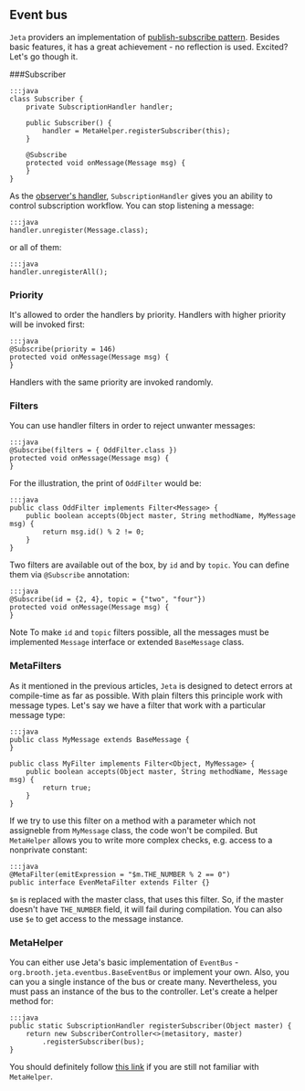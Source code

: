 <div class="page-header">
    <h2>Event bus</h2>
</div>

`Jeta` providers an implementation of [publish-subscribe pattern](https://en.wikipedia.org/wiki/Publish-subscribe_pattern). Besides basic features, it has a great achievement - no reflection is used. Excited? Let's go though it.

###Subscriber 

    :::java
    class Subscriber {
        private SubscriptionHandler handler;

        public Subscriber() {
            handler = MetaHelper.registerSubscriber(this);
        }

        @Subscribe
        protected void onMessage(Message msg) {
        }
    }
    

As the [observer's handler](/guide/observer), `SubscriptionHandler` gives you an ability to control subscription workflow. You can stop listening a message:

    :::java
    handler.unregister(Message.class);

or all of them:

    :::java
    handler.unregisterAll();

### Priority

It's allowed to order the handlers by priority. Handlers with higher priority will be invoked first:

    :::java
    @Subscribe(priority = 146)
    protected void onMessage(Message msg) {
    }

Handlers with the same priority are invoked randomly.

### Filters

You can use handler filters in order to reject unwanter messages:

    :::java
    @Subscribe(filters = { OddFilter.class })
    protected void onMessage(Message msg) {
    }

For the illustration, the print of `OddFilter` would be:

    :::java
    public class OddFilter implements Filter<Message> {
        public boolean accepts(Object master, String methodName, MyMessage msg) {
            return msg.id() % 2 != 0;
        }
    }

Two filters are available out of the box, by `id` and by `topic`. You can define them via `@Subscribe` annotation:

    :::java
    @Subscribe(id = {2, 4}, topic = {"two", "four"})
    protected void onMessage(Message msg) {
    }

<span class="label label-info">Note</span> To make `id` and `topic` filters possible, all the messages must be implemented `Message` interface or extended `BaseMessage` class. 


### MetaFilters

As it mentioned in the previous articles, `Jeta` is designed to detect errors at compile-time as far as possible. With plain filters this principle work with message types. Let's say we have a filter that work with a particular message type:

    :::java
    public class MyMessage extends BaseMessage {
    }

    public class MyFilter implements Filter<Object, MyMessage> {
        public boolean accepts(Object master, String methodName, Message msg) {
            return true;
        }
    }

If we try to use this filter on a method with a parameter which not assigneble from `MyMessage` class, the code won't be compiled. But `MetaHelper` allows you to write more complex checks, e.g. access to a nonprivate constant:

    :::java
    @MetaFilter(emitExpression = "$m.THE_NUMBER % 2 == 0")
    public interface EvenMetaFilter extends Filter {}


`$m` is replaced with the master class, that uses this filter. So, if the master doesn't have `THE_NUMBER` field, it will fail during compilation. You can also use `$e` to get access to the message instance.


### MetaHelper

You can either use Jeta's basic implementation of `EventBus` - `org.brooth.jeta.eventbus.BaseEventBus` or implement your own. Also, you can you a single instance of the bus or create many. Nevertheless, you must pass an instance of the bus to the controller. Let's create a helper method for:

    :::java
    public static SubscriptionHandler registerSubscriber(Object master) {
        return new SubscriberController<>(metasitory, master)
            .registerSubscriber(bus);
    }

You should definitely follow [this link](/guide/meta-helper) if you are still not familiar with `MetaHelper`.
